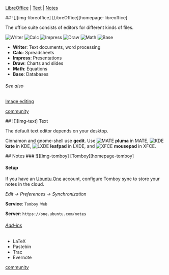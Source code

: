 [LibreOffice][anchor-libreoffice] | [Text][anchor-text-editor] | [Notes][anchor-notes]  

[anchor-libreoffice]: #wiki-libreoffice
[anchor-text-editor]: #wiki-text-editor
[anchor-notes]: #wiki-notes

<a id="libreoffice"/>
## ![][img-libreoffice] [LibreOffice][homepage-libreoffice]

The office suite consists of editors for different kinds of files.

![][img-libreoffice-writer] ![][img-libreoffice-calc]  ![][img-libreoffice-impress]  ![][img-libreoffice-draw]  ![][img-libreoffice-math]  ![][img-libreoffice-base]

* **Writer**: Text documents, word processing
* **Calc**: Spreadsheets
* **Impress**: Presentations
* **Draw**: Charts and slides
* **Math**: Equations
* **Base**: Databases

###### See also
[Image editing][anchor-graphics]

[community][community-libreoffice]

<a id="text-editor" />
## ![][img-text] Text 

The default text editor depends on your desktop.  

Cinnamon and gnome-shell use **gedit**.  Use ![][emblem-mate] **pluma** in MATE, ![][emblem-kde] **kate** in KDE, ![][emblem-lxde] **leafpad** in LXDE, and ![][emblem-xfce] **mousepad** in XFCE.

<a id="notes"/>
## Notes

<a id="tomboy"/>
### ![][img-tomboy] [Tomboy][homepage-tomboy] 

#### Setup
If you have an [Ubuntu One][anchor-ubuntu-one] account, configure Tomboy sync to store your notes in the cloud.

_Edit -> Preferences -> Synchronization_

**Service**: `Tomboy Web` 

**Server**: `https://one.ubuntu.com/notes`

###### [Add-ins][link-tomboy-plugins]
* LaTeX
* Pastebin
* Trac
* Evernote

[community][community-tomboy]

[anchor-graphics]: Images#wiki-graphics
[anchor-ubuntu-one]: File-sharing#wiki-ubuntu-one

[emblem-kde]: image/boston.png "KDE"
[emblem-lxde]: image/emblem-lxde.png "LXDE"
[emblem-mate]: image/emblem-mate.png "MATE"
[emblem-xfce]: image/emblem-xfce.png "XFCE"

[community-tomboy]: http://community.linuxmint.com/software/view/tomboy
[community-libreoffice]: http://community.linuxmint.com/software/view/libreoffice

[homepage-libreoffice]: http://www.libreoffice.org/
[homepage-tomboy]: http://projects.gnome.org/tomboy/

[img-libreoffice]: image/libreoffice-main.png "LibreOffice"
[img-libreoffice-base]: image/libreoffice-base.png "Base"
[img-libreoffice-calc]: image/libreoffice-calc.png "Calc"
[img-libreoffice-draw]: image/libreoffice-draw.png "Draw"
[img-libreoffice-impress]: image/libreoffice-impress.png "Impress"
[img-libreoffice-math]: image/libreoffice-math.png "Math"
[img-libreoffice-writer]: image/libreoffice-writer.png "Writer"
[img-text]: image/accessories-text-editor.png "Text Editor"
[img-tomboy]: image/tomboy.png "Tomboy"

[link-tomboy-plugins]: http://live.gnome.org/Tomboy/PluginList